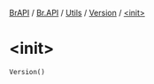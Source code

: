 [BrAPI](../../../index.md) / [Br.API](../../index.md) / [Utils](../index.md) / [Version](index.md) / [&lt;init&gt;](./-init-.md)

# &lt;init&gt;

`Version()`